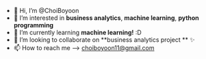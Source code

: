 - 👋 Hi, I’m @ChoiBoyoon
- 👀 I’m interested in **business analytics**, **machine learning**, **python programming**
- 🌱 I’m currently learning **machine learning!** :D
- 💞️ I’m looking to collaborate on **business analytics project ** ✨
- 📫 How to reach me --> choiboyoon11@gmail.com

<!---
ChoiBoyoon/ChoiBoyoon is a ✨ special ✨ repository because its `README.md` (this file) appears on your GitHub profile.
You can click the Preview link to take a look at your changes.
--->
